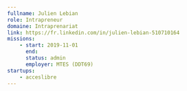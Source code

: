 ```yaml
---
fullname: Julien Lebian
role: Intrapreneur
domaine: Intraprenariat
link: https://fr.linkedin.com/in/julien-lebian-510710164
missions:
    - start: 2019-11-01
      end:
      status: admin
      employer: MTES (DDT69)
startups:
    - acceslibre
---
```


